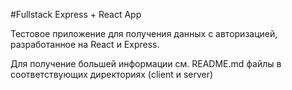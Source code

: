#Fullstack Express + React App

Тестовое приложение для получения данных с авторизацией, разработанное на React и Express.

Для получение большей информации см. README.md файлы в соответствующих директориях (client и server)
